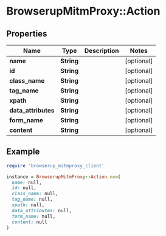 # BrowserupMitmProxy::Action

## Properties

| Name | Type | Description | Notes |
| ---- | ---- | ----------- | ----- |
| **name** | **String** |  | [optional] |
| **id** | **String** |  | [optional] |
| **class_name** | **String** |  | [optional] |
| **tag_name** | **String** |  | [optional] |
| **xpath** | **String** |  | [optional] |
| **data_attributes** | **String** |  | [optional] |
| **form_name** | **String** |  | [optional] |
| **content** | **String** |  | [optional] |

## Example

```ruby
require 'browserup_mitmproxy_client'

instance = BrowserupMitmProxy::Action.new(
  name: null,
  id: null,
  class_name: null,
  tag_name: null,
  xpath: null,
  data_attributes: null,
  form_name: null,
  content: null
)
```

